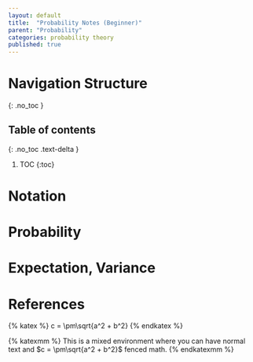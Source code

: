 ```yaml
---
layout: default
title:  "Probability Notes (Beginner)"
parent: "Probability"
categories: probability theory
published: true
---
```


# Navigation Structure

{: .no_toc }

## Table of contents

{: .no_toc .text-delta }

1. TOC
{:toc}

# Notation

# Probability

# Expectation, Variance

# References
{% katex %}
c = \pm\sqrt{a^2 + b^2}
{% endkatex %}

{% katexmm %}
This is a mixed environment where you can have normal text and $c = \pm\sqrt{a^2 + b^2}$ fenced math.
{% endkatexmm %}
